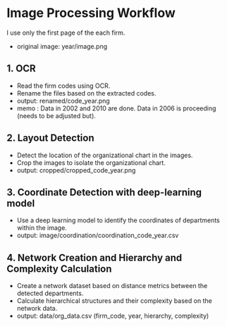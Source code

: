 # Image Processing Workflow
I use only the first page of the each firm.
- original image: year/image.png

## 1. OCR
- Read the firm codes using OCR.
- Rename the files based on the extracted codes.
- output: renamed/code_year.png
- memo  : Data in 2002 and 2010 are done. Data in 2006 is proceeding (needs to be adjusted but).

## 2. Layout Detection
- Detect the location of the organizational chart in the images.
- Crop the images to isolate the organizational chart.
- output: cropped/cropped_code_year.png

## 3. Coordinate Detection with deep-learning model
- Use a deep learning model to identify the coordinates of departments within the image.
- output: image/coordination/coordination_code_year.csv

## 4. Network Creation and Hierarchy and Complexity Calculation
- Create a network dataset based on distance metrics between the detected departments.
- Calculate hierarchical structures and their complexity based on the network data.
- output: data/org_data.csv (firm_code, year, hierarchy, complexity)